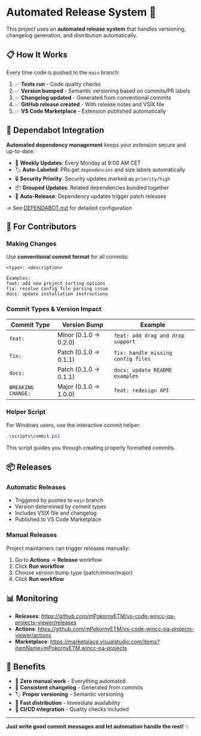 # Automated Release System 🚀

This project uses an **automated release system** that handles versioning, changelog generation, and distribution automatically.

## 📋 How It Works

Every time code is pushed to the `main` branch:

1. ✅ **Tests run** - Code quality checks
2. ✅ **Version bumped** - Semantic versioning based on commits/PR labels
3. ✅ **Changelog updated** - Generated from conventional commits
4. ✅ **GitHub release created** - With release notes and VSIX file
5. ✅ **VS Code Marketplace** - Extension published automatically

## 🤖 Dependabot Integration

**Automated dependency management** keeps your extension secure and up-to-date:

- 📅 **Weekly Updates**: Every Monday at 9:00 AM CET
- 🏷️ **Auto-Labeled**: PRs get `dependencies` and size labels automatically  
- 🔒 **Security Priority**: Security updates marked as `priority/high`
- 📦 **Grouped Updates**: Related dependencies bundled together
- 🚀 **Auto-Release**: Dependency updates trigger patch releases

→ See [DEPENDABOT.md](DEPENDABOT.md) for detailed configuration

## 🎯 For Contributors

### Making Changes

Use **conventional commit format** for all commits:

```
<type>: <description>

Examples:
feat: add new project sorting options
fix: resolve config file parsing issue  
docs: update installation instructions
```

### Commit Types & Version Impact

| Commit Type | Version Bump | Example |
|------------|--------------|---------|
| `feat:` | Minor (0.1.0 → 0.2.0) | `feat: add drag and drop support` |
| `fix:` | Patch (0.1.0 → 0.1.1) | `fix: handle missing config files` |
| `docs:` | Patch (0.1.0 → 0.1.1) | `docs: update README examples` |
| `BREAKING CHANGE:` | Major (0.1.0 → 1.0.0) | `feat: redesign API` |

### Helper Script

For Windows users, use the interactive commit helper:

```powershell
.\scripts\commit.ps1
```

This script guides you through creating properly formatted commits.

## 📦 Releases

### Automatic Releases

- Triggered by pushes to `main` branch
- Version determined by commit types
- Includes VSIX file and changelog
- Published to VS Code Marketplace

### Manual Releases

Project maintainers can trigger releases manually:

1. Go to **Actions** → **Release** workflow
2. Click **Run workflow**
3. Choose version bump type (patch/minor/major)
4. Click **Run workflow**

## 📊 Monitoring

- **Releases**: https://github.com/mPokornyETM/vs-code-wincc-oa-projects-viewer/releases
- **Actions**: https://github.com/mPokornyETM/vs-code-wincc-oa-projects-viewer/actions
- **Marketplace**: https://marketplace.visualstudio.com/items?itemName=mPokornyETM.wincc-oa-projects

## 🎉 Benefits

- 🤖 **Zero manual work** - Everything automated
- 📝 **Consistent changelog** - Generated from commits  
- 🏷️ **Proper versioning** - Semantic versioning
- 🚀 **Fast distribution** - Immediate availability
- 🔄 **CI/CD integration** - Quality checks included

---

**Just write good commit messages and let automation handle the rest!** ✨